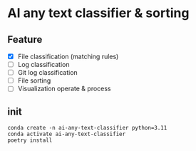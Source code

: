 # AI any text classifier & sorting

## Feature

- [x] File classification (matching rules)
- [ ] Log classification
- [ ] Git log classification
- [ ] File sorting
- [ ] Visualization operate & process

## init

```
conda create -n ai-any-text-classifier python=3.11
conda activate ai-any-text-classifier
poetry install

```
